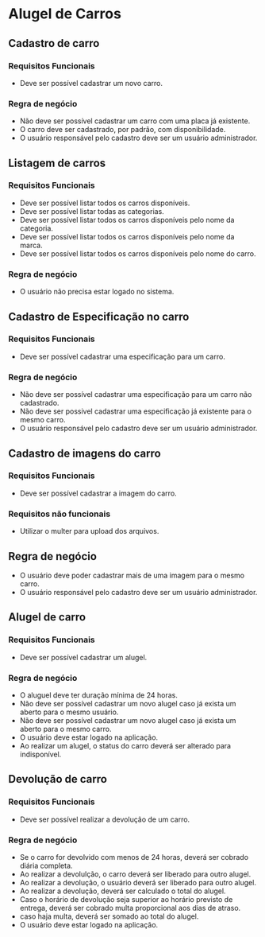 # Alugel de Carros
## Cadastro de carro

### Requisitos Funcionais
- Deve ser possível cadastrar um novo carro.

### Regra de negócio
- Não deve ser possível cadastrar um carro com uma placa já existente.
- O carro deve ser cadastrado, por padrão, com disponibilidade.
- O usuário responsável pelo cadastro deve ser um usuário administrador.
## Listagem de carros

### Requisitos Funcionais
- Deve ser possível listar todos os carros disponíveis.
- Deve ser possível listar todas as categorias.
- Deve ser possível listar todos os carros disponíveis pelo nome da categoria.
- Deve ser possível listar todos os carros disponíveis pelo nome da marca.
- Deve ser possível listar todos os carros disponíveis pelo nome do carro.

### Regra de negócio
- O usuário não precisa estar logado no sistema.

## Cadastro de Especificação no carro

### Requisitos Funcionais
- Deve ser possível cadastrar uma especificação para um carro.

### Regra de negócio
- Não deve ser possível cadastrar uma especificação para um carro não cadastrado.
- Não deve ser possivel cadastrar uma especificação já existente para o mesmo carro.
- O usuário responsável pelo cadastro deve ser um usuário administrador.

## Cadastro de imagens do carro

### Requisitos Funcionais
- Deve ser possível cadastrar a imagem do carro.

### Requisitos não funcionais
- Utilizar o multer para upload dos arquivos.

## Regra de negócio
- O usuário deve poder cadastrar mais de uma imagem para o mesmo carro.
- O usuário responsável pelo cadastro deve ser um usuário administrador.

## Alugel de carro

### Requisitos Funcionais
- Deve ser possível cadastrar um alugel.

### Regra de negócio
- O aluguel deve ter duração mínima de 24 horas.
- Não deve ser possível cadastrar um novo alugel caso já exista um aberto para o mesmo usuário.
- Não deve ser possível cadastrar um novo alugel caso já exista um aberto para o mesmo carro.
- O usuário deve estar logado na aplicação.
- Ao realizar um alugel, o status do carro deverá ser alterado para indisponível.

## Devolução de carro

### Requisitos Funcionais
- Deve ser possível realizar a devolução de um carro.

### Regra de negócio
- Se o carro for devolvido com menos de 24 horas, deverá ser cobrado diária completa.
- Ao realizar a devolulção, o carro deverá ser liberado para outro alugel.
- Ao realizar a devolução, o usuário deverá ser liberado para outro alugel.
- Ao realizar a devolução, deverá ser calculado o total do alugel.
- Caso o horário de devolução seja superior ao horário previsto de entrega, deverá ser cobrado multa proporcional aos dias de atraso.
- caso haja multa, deverá ser somado ao total do alugel.
- O usuário deve estar logado na aplicação.

